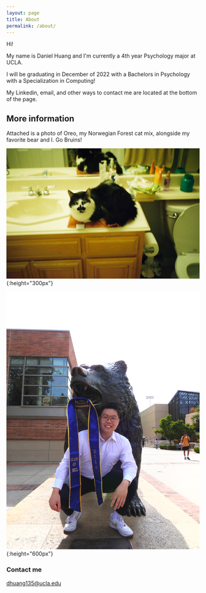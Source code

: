 ```yaml
---
layout: page
title: About
permalink: /about/
---
```

Hi! 

My name is Daniel Huang and I'm currently a 4th year Psychology major at UCLA. 

I will be graduating in December of 2022 with a Bachelors in Psychology with a Specialization in Computing!

My Linkedin, email, and other ways to contact me are located at the bottom of the page. 

## More information

Attached is a photo of Oreo, my Norwegian Forest cat mix, alongside my favorite bear and I. Go Bruins!

![](/images/meowmeow.jpg){:height="300px"}

![](/images/pfpprof.JPG){:height="600px"}


### Contact me

[dhuang135@ucla.edu](mailto:dhuang135@ucla.edu)